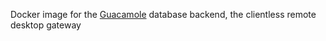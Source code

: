 Docker image for the [Guacamole](http://guac-dev.org/) database backend, the clientless remote desktop gateway
